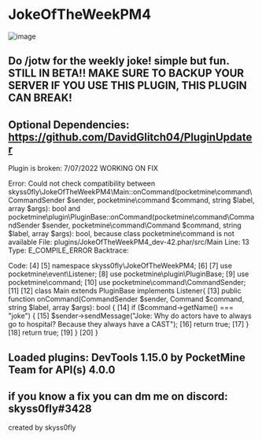 # JokeOfTheWeekPM4
![image](https://user-images.githubusercontent.com/100278495/177680920-45769b48-6fc3-4c5a-993e-5713113b36c7.png)

Do /jotw for the weekly joke! simple but fun.
STILL IN BETA!! MAKE SURE TO BACKUP YOUR SERVER IF YOU USE THIS PLUGIN, THIS PLUGIN CAN BREAK!
------------------------
Optional Dependencies:
https://github.com/DavidGlitch04/PluginUpdater
-------------------------
Plugin is broken: 7/07/2022 WORKING ON FIX

Error: Could not check compatibility between skyss0fly\JokeOfTheWeekPM4\Main::onCommand(pocketmine\command\CommandSender $sender, pocketmine\command $command, string $label, array $args): bool and pocketmine\plugin\PluginBase::onCommand(pocketmine\command\CommandSender $sender, pocketmine\command\Command $command, string $label, array $args): bool, because class pocketmine\command is not available
File: plugins/JokeOfTheWeekPM4_dev-42.phar/src/Main
Line: 13
Type: E_COMPILE_ERROR
Backtrace:

Code:
[4] 
[5] namespace skyss0fly\JokeOfTheWeekPM4;
[6] 
[7] use pocketmine\event\Listener;
[8] use pocketmine\plugin\PluginBase;
[9] use pocketmine\command;
[10] use pocketmine\command\CommandSender;
[11] 
[12] class Main extends PluginBase implements Listener{
[13] 		public function onCommand(CommandSender $sender, Command $command, string $label, array $args): bool {
[14] 		if ($command->getName() === "joke") {
[15] 			$sender->sendMessage("Joke: Why do actors have to always go to hospital? Because they always have a CAST");
[16] 			return true;
[17] 		}
[18] 		return true;
[19] 	}
[20] }

Loaded plugins:
DevTools 1.15.0 by PocketMine Team for API(s) 4.0.0
-----------------------------------------
if you know a fix
you can dm me on discord: 
skyss0fly#3428
-------------------
created by skyss0fly 
